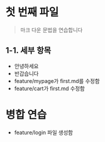 # 첫 번째 파일
> 마크 다운 문법을 연습합니다

## 1-1. 세부 항목
* 안녕하세요
* 반갑습니다
* feature/mypage가 first.md를 수정함
* feature/cart가 first.md 수정함

# 병합 연습
* feature/login 파일 생성함